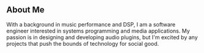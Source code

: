 
<!--
**stokelyd/stokelyd** is a ✨ _special_ ✨ repository because its `README.md` (this file) appears on your GitHub profile.

Here are some ideas to get you started:

- 🔭 I’m currently working on ...
- 🌱 I’m currently learning ...
- 👯 I’m looking to collaborate on ...
- 🤔 I’m looking for help with ...
- 💬 Ask me about ...
- 📫 How to reach me: ...
- 😄 Pronouns: ...
- ⚡ Fun fact: ...
-->

## About Me
With a background in music performance and DSP, I am a software engineer interested in systems programming and media applications.  My passion is in designing and developing audio plugins, but I'm excited by any projects that push the bounds of technology for social good.

<!--
👋 Hi There, I'm Stokely Diamantis!  I'm a CS student at SFU focused on safe and performant modern C++.

## About Me
With a background in music performance and DSP, I am a software engineer interested in systems programming and media applications.  My passion is in designing and developing audio plugins.  I'm excited by projects that push the bounds of technology for social good - I'd love to connect!

## Technical Skills 🛠️
- **Languages**: C/C++, TypeScript, Java, Python
- **Frameworks & Libraries**: JUCE, LLVM, React, Next.js, Node.js, ImGUI
- **Tools & Platforms**: CMake, Git, Docker, GoogleTest, JUnit, Figma
- **Data Science & AI**:
  
## Key Projects 📖
- <links here>: Description here

## Professional Goals 🌱
- **Career Development**: Hoping to further my career in software development, in roles that leverage my diverse background and allow me to refine my coding ability.
- **Learning & Growth**: Dedicated to building my skillsets and expanding my horizons, with a focus on deep learning and real-world applications.

## Connect 📫
- <linkedin link here>
-->
